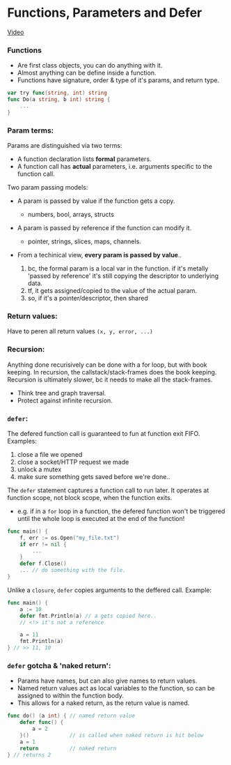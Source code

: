 # Functions, Parameters and Defer
[Video](https://www.youtube.com/watch?v=wj0hUjRHkPs&list=PLoILbKo9rG3skRCj37Kn5Zj803hhiuRK6&index=9)

### Functions
- Are first class objects, you can do anything with it.
- Almost anything can be define inside a function.
- Functions have signature, order & type of it's params, and return type.

```go
var try func(string, int) string
func Do(a string, b int) string {
    ...
}
```

### Param terms:
Params are distinguished via two terms:
- A function declaration lists <b>formal</b> parameters.
- A function call has <b>actual</b> parameters, i.e. arguments specific to the function call.

Two param passing models:
- A param is passed by value if the function gets a copy.
    - numbers, bool, arrays, structs
- A param is passed by reference if the function can modify it.
    - pointer, strings, slices, maps, channels.

- From a techinical view, <b>every param is passed by value</b>..
    1. bc, the formal param is a local var in the function.
        if it's metally 'passed by reference' it's still copying the descriptor to underlying data.
    2. tf, it gets assigned/copied to the value of the actual param.
    3. so, if it's a pointer/descriptor, then shared

### Return values:
Have to peren all return values `(x, y, error, ...)`

### Recursion:
Anything done recurisively can be done with a for loop, but with book keeping. In recursion, the callstack/stack-frames does the book keeping.
Recursion is ultimately slower, bc it needs to make all the stack-frames.
- Think tree and graph traversal.
- Protect against infinite recursion.

### `defer`:
The defered function call is guaranteed to fun at function exit FIFO.
Examples:
1. close a file we opened
2. close a socket/HTTP request we made
3. unlock a mutex
4. make sure something gets saved before we're done..

The `defer` statement captures a function call to run later.
It operates at function scope, not block scope, when the function exits. 
- e.g. if in a `for` loop in a function, the defered function won't be triggered until the whole loop is executed at the end of the function!

```go
func main() {
    f, err := os.Open("my_file.txt")
    if err != nil {
        ...
    }
    defer f.Close()
    ... // do something with the file.
}
```

Unlike a `closure`, `defer` copies arguments to the deffered call.
Example:
```go
func main() {
    a := 10
    defer fmt.Println(a) // a gets copied here..
    // <!> it's not a reference 

    a = 11
    fmt.Println(a)
} // >> 11, 10
```

### `defer` gotcha & 'naked return':
- Params have names, but can also give names to return values.
- Named return values act as local variables to the function, so can be assigned to within the function body.
- This allows for a naked return, as the return value is named.
```go
func do() (a int) { // named return value
    defer func() {
        a = 2
    }()             // is called when naked return is hit below
    a = 1
    return          // naked return
} // returns 2
```
